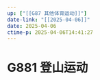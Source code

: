 ```yaml
---
up: ["[[G87 其他体育运动]]"]
date-link: "[[2025-04-06]]"
date: 2025-04-06
ctime-p: 2025-04-06T14:41:27
---
```


# G881 登山运动
